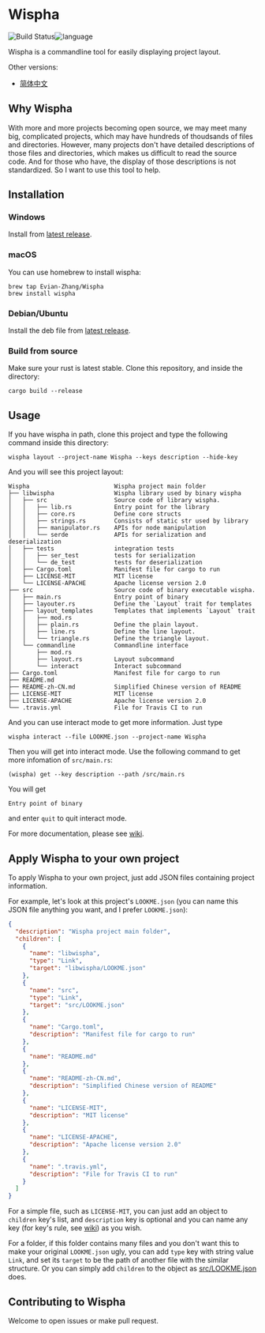 # Wispha

![Build Status](https://travis-ci.org/Evian-Zhang/Wispha.svg?branch=master)![language](https://img.shields.io/badge/language-rust-orange.svg)

Wispha is a commandline tool for easily displaying project layout.

Other versions:

* [简体中文](README-zh-CN.md)



## Why Wispha

With more and more projects becoming open source, we may meet many big, complicated projects, which may have hundreds of thoudsands of files and directories. However, many projects don't have detailed descriptions of those files and directories, which makes us difficult to read the source code. And for those who have, the display of those descriptions is not standardized. So I want to use this tool to help.

## Installation

### Windows

Install from [latest release](https://github.com/Evian-Zhang/Wispha/releases/latest/download/wispha-win10.tar.gz).

### macOS

You can use homebrew to install wispha:

```shell script
brew tap Evian-Zhang/Wispha
brew install wispha
```

### Debian/Ubuntu

Install the deb file from [latest release](https://github.com/Evian-Zhang/Wispha/releases/latest/download/wispha.deb).

### Build from source

Make sure your rust is latest stable. Clone this repository, and inside the directory:

```shell script
cargo build --release
```

## Usage

If you have wispha in path, clone this project and type the following command inside this directory:

```shell script
wispha layout --project-name Wispha --keys description --hide-key
```

And you will see this project layout:

```
Wispha                        Wispha project main folder
├── libwispha                 Wispha library used by binary wispha
│   ├── src                   Source code of library wispha.
│   │   ├── lib.rs            Entry point for the library
│   │   ├── core.rs           Define core structs
│   │   ├── strings.rs        Consists of static str used by library
│   │   ├── manipulator.rs    APIs for node manipulation
│   │   └── serde             APIs for serialization and deserialization
│   ├── tests                 integration tests
│   │   ├── ser_test          tests for serialization
│   │   └── de_test           tests for deserialization
│   ├── Cargo.toml            Manifest file for cargo to run
│   ├── LICENSE-MIT           MIT license
│   └── LICENSE-APACHE        Apache license version 2.0
├── src                       Source code of binary executable wispha.
│   ├── main.rs               Entry point of binary
│   ├── layouter.rs           Define the `Layout` trait for templates
│   ├── layout_templates      Templates that implements `Layout` trait
│   │   ├── mod.rs            
│   │   ├── plain.rs          Define the plain layout.
│   │   ├── line.rs           Define the line layout.
│   │   └── triangle.rs       Define the triangle layout.
│   └── commandline           Commandline interface
│       ├── mod.rs            
│       ├── layout.rs         Layout subcommand
│       └── interact          Interact subcommand
├── Cargo.toml                Manifest file for cargo to run
├── README.md                 
├── README-zh-CN.md           Simplified Chinese version of README
├── LICENSE-MIT               MIT license
├── LICENSE-APACHE            Apache license version 2.0
└── .travis.yml               File for Travis CI to run
```

And you can use interact mode to get more information. Just type

```shell script
wispha interact --file LOOKME.json --project-name Wispha
```

Then you will get into interact mode. Use the following command to get more infomation of `src/main.rs`:

```shell script
(wispha) get --key description --path /src/main.rs
```

You will get

```
Entry point of binary
```

and enter `quit` to quit interact mode.

For more documentation, please see [wiki](https://github.com/Evian-Zhang/Wispha/wiki).

## Apply Wispha to your own project

To apply Wispha to your own project, just add JSON files containing project information.

For example, let's look at this project's `LOOKME.json` (you can name this JSON file anything you want, and I prefer `LOOKME.json`):

```json
{
  "description": "Wispha project main folder",
  "children": [
    {
      "name": "libwispha",
      "type": "Link",
      "target": "libwispha/LOOKME.json"
    },
    {
      "name": "src",
      "type": "Link",
      "target": "src/LOOKME.json"
    },
    {
      "name": "Cargo.toml",
      "description": "Manifest file for cargo to run"
    },
    {
      "name": "README.md"
    },
    {
      "name": "README-zh-CN.md",
      "description": "Simplified Chinese version of README"
    },
    {
      "name": "LICENSE-MIT",
      "description": "MIT license"
    },
    {
      "name": "LICENSE-APACHE",
      "description": "Apache license version 2.0"
    },
    {
      "name": ".travis.yml",
      "description": "File for Travis CI to run"
    }
  ]
}
```

For a simple file, such as `LICENSE-MIT`, you can just add an object to `children` key's list, and `description` key is optional and you can name any key (for key's rule, see [wiki](https://github.com/Evian-Zhang/Wispha/wiki)) as you wish.

For a folder, if this folder contains many files and you don't want this to make your original `LOOKME.json` ugly, you can add `type` key with string value `Link`, and set its `target` to be the path of another file with the similar structure. Or you can simply add `children` to the object as [src/LOOKME.json](src/LOOKME.json) does.

## Contributing to Wispha

Welcome to open issues or make pull request.